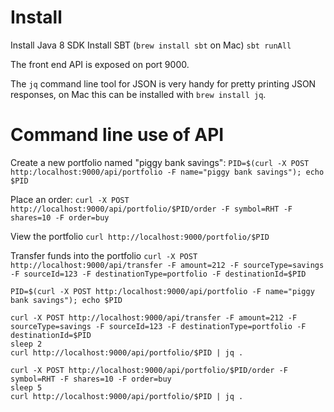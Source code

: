 # Install

Install Java 8 SDK
Install SBT (`brew install sbt` on Mac)
`sbt runAll`

The front end API is exposed on port 9000. 

The `jq` command line tool for JSON is very handy for pretty printing JSON responses, on Mac this can be installed with `brew install jq`. 

# Command line use of API

Create a new portfolio named "piggy bank savings":
`PID=$(curl -X POST http:/localhost:9000/api/portfolio -F name="piggy bank savings"); echo $PID`

Place an order:
`curl -X POST http://localhost:9000/api/portfolio/$PID/order -F symbol=RHT -F shares=10 -F order=buy`

View the portfolio
`curl http://localhost:9000/portfolio/$PID`

Transfer funds into the portfolio
`curl -X POST http://localhost:9000/api/transfer -F amount=212 -F sourceType=savings -F sourceId=123 -F destinationType=portfolio -F destinationId=$PID`

```
PID=$(curl -X POST http:/localhost:9000/api/portfolio -F name="piggy bank savings"); echo $PID

curl -X POST http://localhost:9000/api/transfer -F amount=212 -F sourceType=savings -F sourceId=123 -F destinationType=portfolio -F destinationId=$PID
sleep 2
curl http://localhost:9000/api/portfolio/$PID | jq .

curl -X POST http://localhost:9000/api/portfolio/$PID/order -F symbol=RHT -F shares=10 -F order=buy
sleep 5
curl http://localhost:9000/api/portfolio/$PID | jq .
```